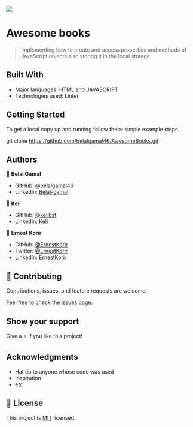 ![](https://img.shields.io/badge/Microverse-blueviolet)

# Awesome books

> Implementing how to create and access properties and methods of JavaScript objects also storing it in the local storage

## Built With

- Major languages: HTML and JAVASCRIPT
- Technologies used: Linter

## Getting Started

To get a local copy up and running follow these simple example steps.

git clone https://github.com/belalgamal46/AwesomeBooks.git

## Authors

👤 **Belal Gamal**

- GitHub: [@belalgamal46](https://github.com/belalgamal46)
- LinkedIn: [Belal-gamal](https://www.linkedin.com/in/belal-gamal-79b8a2133/)

👤 **Keli**

- GitHub: [@kelibst](https://github.com/kelibst)
- LinkedIn: [Keli](https://www.linkedin.com/in/marios-kanellopoulos-a99332181/)


👤 **Ernest Korir**

- GitHub: [@ErnestKorir](https://github.com/ernestkorir)
- Twitter: [@ErnestKorir](https://twitter.com/Ernestbore3)
- LinkedIn: [ErnestKorir](linkedin.com/in/ernest-bore-3b6042211/)

## 🤝 Contributing

Contributions, issues, and feature requests are welcome!

Feel free to check the [issues page](../../issues/).

## Show your support

Give a ⭐️ if you like this project!

## Acknowledgments

- Hat tip to anyone whose code was used
- Inspiration
- etc

## 📝 License

This project is [MIT](./LICENSE) licensed.
